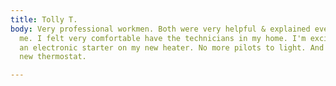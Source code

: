 ```yaml
---
title: Tolly T.
body: Very professional workmen. Both were very helpful & explained everything to
  me. I felt very comfortable have the technicians in my home. I'm excited to have
  an electronic starter on my new heater. No more pilots to light. And I love the
  new thermostat.

---
```


